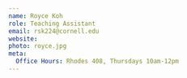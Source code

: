 ```yaml
---
name: Royce Koh
role: Teaching Assistant
email: rsk224@cornell.edu
website:
photo: royce.jpg
meta:
  Office Hours: Rhodes 408, Thursdays 10am-12pm
---
```

